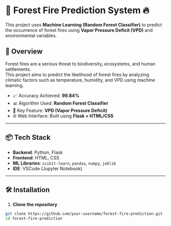 # 🌲 Forest Fire Prediction System 🔥

This project uses **Machine Learning (Random Forest Classifier)** to predict the occurrence of forest fires using **Vapor Pressure Deficit (VPD)** and environmental variables.

## 🧠 Overview

Forest fires are a serious threat to biodiversity, ecosystems, and human settlements.  
This project aims to predict the likelihood of forest fires by analyzing climatic factors such as temperature, humidity, and VPD using machine learning.

- 📈 Accuracy Achieved: **99.84%**
- 📊 Algorithm Used: **Random Forest Classifier**
- 🧪 Key Feature: **VPD (Vapor Pressure Deficit)**
- 🌐 Web Interface: Built using **Flask + HTML/CSS**

---


## 📦 Tech Stack

- **Backend**: Python, Flask
- **Frontend**: HTML, CSS
- **ML Libraries**: `scikit-learn`, `pandas`, `numpy`, `joblib`
- **IDE**: VSCode (Jupyter Notebook)

---

## 🛠️ Installation

1. **Clone the repository**

```bash
git clone https://github.com/your-username/forest-fire-prediction.git
cd forest-fire-prediction
